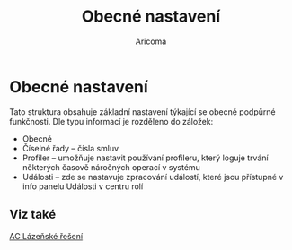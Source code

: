 ﻿---
    title: "Obecné nastavení"
    author: Aricoma
    ms.date: 04/30/2018
    ms.topic: article
    ms.prod: dynamics-nav-2017
    ms.contentlocale: cs-cz
    ms.lasthandoff: 04/30/2018
---

# Obecné nastavení
Tato struktura obsahuje základní nastavení týkající se obecné podpůrné funkčnosti. Dle typu informací je rozděleno do záložek:
-	Obecné
-	Číselné řady – čísla smluv
-	Profiler – umožňuje nastavit používání profileru, který loguje trvání některých časově náročných operací v systému
-	Události – zde se nastavuje zpracování událostí, které jsou přístupné v info panelu Události v centru rolí

## <a name="see-also"></a>Viz také
[AC Lázeňské řešení](spa-solution.md)